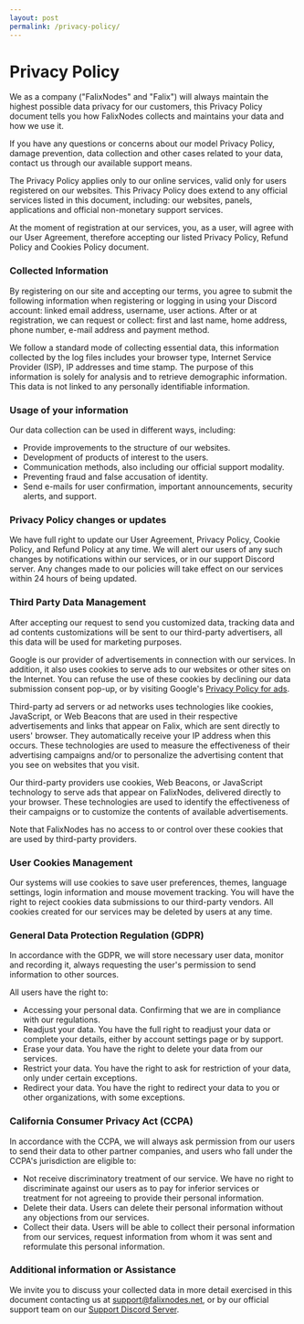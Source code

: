 ```yaml
---
layout: post
permalink: /privacy-policy/
---
```


# Privacy Policy

We as a company ("FalixNodes" and "Falix") will always maintain the highest possible data privacy for our customers, this Privacy Policy document tells you how FalixNodes collects and maintains your data and how we use it.

If you have any questions or concerns about our model Privacy Policy, damage prevention, data collection and other cases related to your data, contact us through our available support means.

The Privacy Policy applies only to our online services, valid only for users registered on our websites. This Privacy Policy does extend to any official services listed in this document, including: our websites, panels, applications and official non-monetary support services.

At the moment of registration at our services, you, as a user, will agree with our User Agreement, therefore accepting our listed Privacy Policy, Refund Policy and Cookies Policy document.

### Collected Information

By registering on our site and accepting our terms, you agree to submit the following information when registering or logging in using your Discord account: linked email address, username, user actions. 
After or at registration, we can request or collect: first and last name, home address, phone number, e-mail address and payment method.

We follow a standard mode of collecting essential data, this information collected by the log files includes your browser type, Internet Service Provider (ISP), IP addresses and time stamp. The purpose of this information is solely for analysis and to retrieve demographic information. This data is not linked to any personally identifiable information. 

### Usage of your information

Our data collection can be used in different ways, including:
*   Provide improvements to the structure of our websites.
*   Development of products of interest to the users.
*   Communication methods, also including our official support modality.
*   Preventing fraud and false accusation of identity.
*   Send e-mails for user confirmation, important announcements, security alerts, and support.

### Privacy Policy changes or updates

We have full right to update our User Agreement, Privacy Policy, Cookie Policy, and Refund Policy at any time. We will alert our users of any such changes by notifications within our services, or in our support Discord server. Any changes made to our policies will take effect on our services within 24 hours of being updated.

### Third Party Data Management

After accepting our request to send you customized data, tracking data and ad contents customizations will be sent to our third-party advertisers, all this data will be used for marketing purposes. 

Google is our provider of advertisements in connection with our services. In addition, it also uses cookies to serve ads to our websites or other sites on the Internet. You can refuse the use of these cookies by declining our data submission consent pop-up, or by visiting Google's [Privacy Policy for ads](https://policies.google.com/technologies/ads).

Third-party ad servers or ad networks uses technologies like cookies, JavaScript, or Web Beacons that are used in their respective advertisements and links that appear on Falix, which are sent directly to users' browser. They automatically receive your IP address when this occurs. These technologies are used to measure the effectiveness of their advertising campaigns and/or to personalize the advertising content that you see on websites that you visit.

Our third-party providers use cookies, Web Beacons, or JavaScript technology to serve ads that appear on FalixNodes, delivered directly to your browser. These technologies are used to identify the effectiveness of their campaigns or to customize the contents of available advertisements.

Note that FalixNodes has no access to or control over these cookies that are used by third-party providers.

<!-- Rewritted the cookie policy in the privacy policy directly -->
### User Cookies Management

Our systems will use cookies to save user preferences, themes, language settings, login information and mouse movement tracking. You will have the right to reject cookies data submissions to our third-party vendors. All cookies created for our services may be deleted by users at any time.

### General Data Protection Regulation (GDPR)    

In accordance with the GDPR, we will store necessary user data, monitor and recording it, always requesting the user's permission to send information to other sources.

All users have the right to:
*   Accessing your personal data. Confirming that we are in compliance with our regulations.
*   Readjust your data. You have the full right to readjust your data or complete your details, either by account settings page or by support.
*   Erase your data. You have the right to delete your data from our services.
*   Restrict your data. You have the right to ask for restriction of your data, only under certain exceptions.
*   Redirect your data. You have the right to redirect your data to you or other organizations, with some exceptions.

### California Consumer Privacy Act (CCPA)

In accordance with the CCPA, we will always ask permission from our users to send their data to other partner companies, and users who fall under the CCPA's jurisdiction are eligible to:
*   Not receive discriminatory treatment of our service. We have no right to discriminate against our users as to pay for inferior services or treatment for not agreeing to provide their personal information.
*   Delete their data. Users can delete their personal information without any objections from our services.
*   Collect their data. Users will be able to collect their personal information from our services, request information from whom it was sent and reformulate this personal information.

### Additional information or Assistance

 We invite you to discuss your collected data in more detail exercised in this document contacting us at [support@falixnodes.net](mailto:support@falixnodes.net), or by our official support team on our [Support Discord Server](https://discord.com/invite/falixnodes).